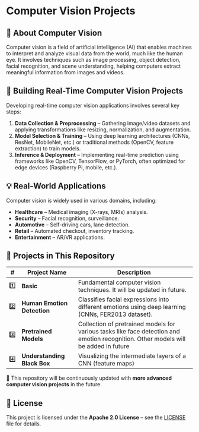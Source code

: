 # **Computer Vision Projects**  

## **📌 About Computer Vision**  
Computer vision is a field of artificial intelligence (AI) that enables machines to interpret and analyze visual data from the world, much like the human eye. It involves techniques such as image processing, object detection, facial recognition, and scene understanding, helping computers extract meaningful information from images and videos.  

## **🚀 Building Real-Time Computer Vision Projects**  
Developing real-time computer vision applications involves several key steps:  
1. **Data Collection & Preprocessing** – Gathering image/video datasets and applying transformations like resizing, normalization, and augmentation.  
2. **Model Selection & Training** – Using deep learning architectures (CNNs, ResNet, MobileNet, etc.) or traditional methods (OpenCV, feature extraction) to train models.  
3. **Inference & Deployment** – Implementing real-time prediction using frameworks like OpenCV, TensorFlow, or PyTorch, often optimized for edge devices (Raspberry Pi, mobile, etc.).  

## **💡 Real-World Applications**  
Computer vision is widely used in various domains, including:  
- **Healthcare** – Medical imaging (X-rays, MRIs) analysis.  
- **Security** – Facial recognition, surveillance.  
- **Automotive** – Self-driving cars, lane detection.  
- **Retail** – Automated checkout, inventory tracking.  
- **Entertainment** – AR/VR applications.  

## **📂 Projects in This Repository**  
| **#** | **Project Name** | **Description** |  
|------|---------------|----------------|  
| 1️⃣ | **Basic** | Fundamental computer vision techniques. It will be updated in future. |  
| 2️⃣ | **Human Emotion Detection** | Classifies facial expressions into different emotions using deep learning (CNNs, FER2013 dataset). |  
| 3️⃣ | **Pretrained Models** | Collection of pretrained models for various tasks like face detection and emotion recognition. Other models will be added in future | 
| 4️⃣ | **Understanding Black Box** | Visualizing the intermediate layers of a CNN (feature maps) |

🔹 This repository will be continuously updated with **more advanced computer vision projects** in the future.  

## **📜 License**  
This project is licensed under the **Apache 2.0 License** – see the [LICENSE](https://github.com/Harshit1234G/Comp.Vision/blob/master/LICENSE.txt) file for details.  

